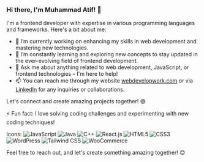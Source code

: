 ### Hi there, I'm Muhammad Atif! 👋

I'm a frontend developer with expertise in various programming languages and frameworks. Here's a bit about me:

- 🔭 I’m currently working on enhancing my skills in web development and mastering new technologies.
- 🌱 I’m constantly learning and exploring new concepts to stay updated in the ever-evolving field of frontend development.
- 💬 Ask me about anything related to web development, JavaScript, or frontend technologies – I'm here to help!
- 📫 You can reach me through my website [webdevelopwork.com](https://webdevelopwork.com) or via [LinkedIn](https://www.linkedin.com/in/muhmmad-atif-849687291/) for any inquiries or collaborations.

Let's connect and create amazing projects together! 😄

⚡ Fun fact: I love solving coding challenges and experimenting with new coding techniques!

Icons: ![JavaScript](https://img.shields.io/badge/-JavaScript-yellow?style=flat-square&logo=javascript&logoColor=white) ![Java](https://img.shields.io/badge/-Java-orange?style=flat-square&logo=java&logoColor=white) ![C++](https://img.shields.io/badge/-C++-blue?style=flat-square&logo=c%2B%2B&logoColor=white) ![React.js](https://img.shields.io/badge/-React.js-blue?style=flat-square&logo=react&logoColor=white) ![HTML5](https://img.shields.io/badge/-HTML5-red?style=flat-square&logo=html5&logoColor=white) ![CSS3](https://img.shields.io/badge/-CSS3-blue?style=flat-square&logo=css3&logoColor=white) ![WordPress](https://img.shields.io/badge/-WordPress-blue?style=flat-square&logo=wordpress&logoColor=white) ![Tailwind CSS](https://img.shields.io/badge/-Tailwind_CSS-blue?style=flat-square&logo=tailwind-css&logoColor=white) ![WooCommerce](https://img.shields.io/badge/-WooCommerce-blue?style=flat-square&logo=woocommerce&logoColor=white)

Feel free to reach out, and let's create something amazing together! 😊
